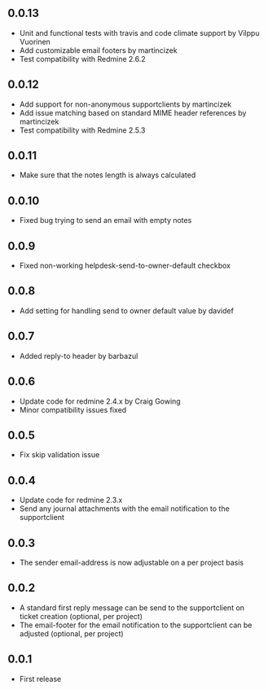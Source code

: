 0.0.13
---
* Unit and functional tests with travis and code climate support by Vilppu Vuorinen
* Add customizable email footers by martincizek
* Test compatibility with Redmine 2.6.2

0.0.12
---
* Add support for non-anonymous supportclients by martincizek
* Add issue matching based on standard MIME header references by martincizek
* Test compatibility with Redmine 2.5.3

0.0.11
---
* Make sure that the notes length is always calculated

0.0.10
---
* Fixed bug trying to send an email with empty notes

0.0.9
---
* Fixed non-working helpdesk-send-to-owner-default checkbox

0.0.8
---
* Add setting for handling send to owner default value by davidef

0.0.7
---
* Added reply-to header by barbazul

0.0.6
---
* Update code for redmine 2.4.x by Craig Gowing
* Minor compatibility issues fixed

0.0.5
---
* Fix skip validation issue 

0.0.4
---
* Update code for redmine 2.3.x
* Send any journal attachments with the email notification to the supportclient

0.0.3
---
* The sender email-address is now adjustable on a per project basis

0.0.2
---
* A standard first reply message can be send to the supportclient on ticket creation (optional, per project)
* The email-footer for the email notification to the supportclient can be adjusted (optional, per project)

0.0.1
---
* First release
